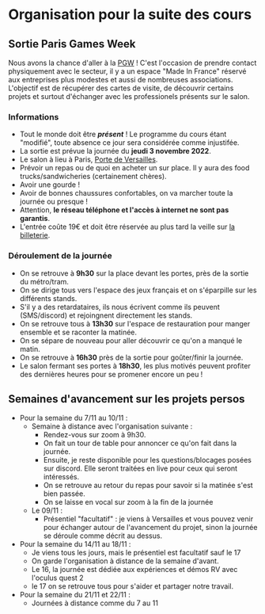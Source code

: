 # Organisation pour la suite des cours


## Sortie Paris Games Week

Nous avons la chance d'aller à la [PGW](https://www.parisgamesweek.com/) ! C'est l'occasion de prendre contact physiquement avec le secteur, il y a un espace "Made In France" réservé aux entreprises plus modestes et aussi de nombreuses associations. L'objectif est de récupérer des cartes de visite, de découvrir certains projets et surtout d'échanger avec les professionels présents sur le salon.

### Informations

- Tout le monde doit être **_présent_** ! Le programme du cours étant "modifié", toute absence ce jour sera considérée comme injustifée.
- La sortie est prévue la journée du **jeudi 3 novembre 2022**.
- Le salon à lieu à Paris, [Porte de Versailles](https://www.google.com/maps?ll=48.829792,2.286561&z=15&t=m&hl=fr&gl=FR&mapclient=embed&q=1+Pl.+de+la+Prte+de+Versailles+75015+Paris).
- Prévoir un repas ou de quoi en acheter un sur place. Il y aura des food trucks/sandwicheries (certainement chères).
- Avoir une gourde !
- Avoir de bonnes chaussures confortables, on va marcher toute la journée ou presque !
- Attention, **le réseau téléphone et l'accès à internet ne sont pas garantis**.
- L'entrée coûte 19€ et doit être réservée au plus tard la veille sur [la billeterie](https://www.parisgamesweek.com/Infos-pratiques/pgw2022-ouverture-de-la-billetterie).

### Déroulement de la journée

- On se retrouve à **9h30** sur la place devant les portes, près de la sortie du métro/tram.
- On se dirige tous vers l'espace des jeux français et on s'éparpille sur les différents stands.
- S'il y a des retardataires, ils nous écrivent comme ils peuvent (SMS/discord) et rejoingnent directement les stands.
- On se retrouve tous à **13h30** sur l'espace de restauration pour manger ensemble et se raconter la matinée.
- On se sépare de nouveau pour aller découvrir ce qu'on a manqué le matin.
- On se retrouve à **16h30** près de la sortie pour goûter/finir la journée.
- Le salon fermant ses portes à **18h30**, les plus motivés peuvent profiter des dernières heures pour se promener encore un peu !


## Semaines d'avancement sur les projets persos

- Pour la semaine du 7/11 au 10/11 :
  - Semaine à distance avec l'organisation suivante :
    - Rendez-vous sur zoom à 9h30.
    - On fait un tour de table pour annoncer ce qu'on fait dans la journée.
    - Ensuite, je reste disponible pour les questions/blocages posées sur discord. Elle seront traitées en live pour ceux qui seront intéressés.
    - On se retrouve au retour du repas pour savoir si la matinée s'est bien passée.
    - On se laisse en vocal sur zoom à la fin de la journée
  - Le 09/11 :
    - Présentiel "facultatif" : je viens à Versailles et vous pouvez venir pour échanger autour de l'avancement du projet, sinon la journée se déroule comme décrit au dessus.
- Pour la semaine du 14/11 au 18/11 : 
  - Je viens tous les jours, mais le présentiel est facultatif sauf le 17
  - On garde l'organisation à distance de la semaine d'avant.
  - Le 16, la journée est dédiée aux expériences et démos RV avec l'oculus quest 2
  - le 17 on se retrouve tous pour s'aider et partager notre travail. 
- Pour la semaine du 21/11 et 22/11 :
  - Journées à distance comme du 7 au 11
